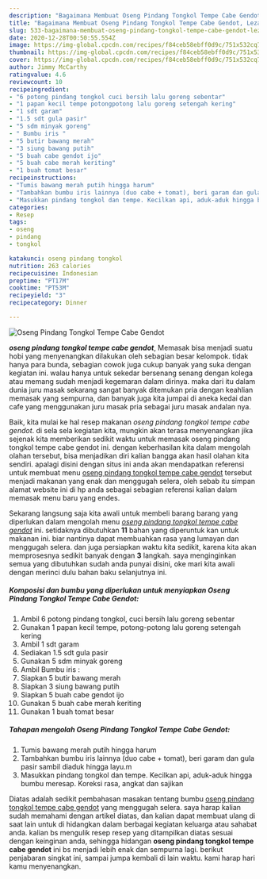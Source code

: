 ```yaml
---
description: "Bagaimana Membuat Oseng Pindang Tongkol Tempe Cabe Gendot, Lezat Sekali"
title: "Bagaimana Membuat Oseng Pindang Tongkol Tempe Cabe Gendot, Lezat Sekali"
slug: 533-bagaimana-membuat-oseng-pindang-tongkol-tempe-cabe-gendot-lezat-sekali
date: 2020-12-28T00:50:55.554Z
image: https://img-global.cpcdn.com/recipes/f84ceb58ebff0d9c/751x532cq70/oseng-pindang-tongkol-tempe-cabe-gendot-foto-resep-utama.jpg
thumbnail: https://img-global.cpcdn.com/recipes/f84ceb58ebff0d9c/751x532cq70/oseng-pindang-tongkol-tempe-cabe-gendot-foto-resep-utama.jpg
cover: https://img-global.cpcdn.com/recipes/f84ceb58ebff0d9c/751x532cq70/oseng-pindang-tongkol-tempe-cabe-gendot-foto-resep-utama.jpg
author: Jimmy McCarthy
ratingvalue: 4.6
reviewcount: 10
recipeingredient:
- "6 potong pindang tongkol cuci bersih lalu goreng sebentar"
- "1 papan kecil tempe potongpotong lalu goreng setengah kering"
- "1 sdt garam"
- "1.5 sdt gula pasir"
- "5 sdm minyak goreng"
- " Bumbu iris "
- "5 butir bawang merah"
- "3 siung bawang putih"
- "5 buah cabe gendot ijo"
- "5 buah cabe merah keriting"
- "1 buah tomat besar"
recipeinstructions:
- "Tumis bawang merah putih hingga harum"
- "Tambahkan bumbu iris lainnya (duo cabe + tomat), beri garam dan gula pasir sambil diaduk hingga layu.m"
- "Masukkan pindang tongkol dan tempe. Kecilkan api, aduk-aduk hingga bumbu meresap. Koreksi rasa, angkat dan sajikan"
categories:
- Resep
tags:
- oseng
- pindang
- tongkol

katakunci: oseng pindang tongkol 
nutrition: 263 calories
recipecuisine: Indonesian
preptime: "PT17M"
cooktime: "PT53M"
recipeyield: "3"
recipecategory: Dinner

---
```



![Oseng Pindang Tongkol Tempe Cabe Gendot](https://img-global.cpcdn.com/recipes/f84ceb58ebff0d9c/751x532cq70/oseng-pindang-tongkol-tempe-cabe-gendot-foto-resep-utama.jpg)

<b><i>oseng pindang tongkol tempe cabe gendot</i></b>, Memasak bisa menjadi suatu hobi yang menyenangkan dilakukan oleh sebagian besar kelompok. tidak hanya para bunda, sebagian cowok juga cukup banyak yang suka dengan kegiatan ini. walau hanya untuk sekedar bersenang senang dengan kolega atau memang sudah menjadi kegemaran dalam dirinya. maka dari itu dalam dunia juru masak sekarang sangat banyak ditemukan pria dengan keahlian memasak yang sempurna, dan banyak juga kita jumpai di aneka kedai dan cafe yang menggunakan juru masak pria sebagai juru masak andalan nya.

Baik, kita mulai ke hal resep makanan <i>oseng pindang tongkol tempe cabe gendot</i>. di sela sela kegiatan kita, mungkin akan terasa menyenangkan jika sejenak kita memberikan sedikit waktu untuk memasak oseng pindang tongkol tempe cabe gendot ini. dengan keberhasilan kita dalam mengolah olahan tersebut, bisa menjadikan diri kalian bangga akan hasil olahan kita sendiri. apalagi disini dengan situs ini anda akan mendapatkan referensi untuk membuat menu <u>oseng pindang tongkol tempe cabe gendot</u> tersebut menjadi makanan yang enak dan menggugah selera, oleh sebab itu simpan alamat website ini di hp anda sebagai sebagian referensi kalian dalam memasak menu baru yang endes.




Sekarang langsung saja kita awali untuk membeli barang barang yang diperlukan dalam mengolah menu <u><i>oseng pindang tongkol tempe cabe gendot</i></u> ini. setidaknya dibutuhkan <b>11</b> bahan yang diperuntuk kan untuk makanan ini. biar nantinya dapat membuahkan rasa yang lumayan dan menggugah selera. dan juga persiapkan waktu kita sedikit, karena kita akan memprosesnya sedikit banyak dengan <b>3</b> langkah. saya menginginkan semua yang dibutuhkan sudah anda punyai disini, oke mari kita awali dengan merinci dulu bahan baku selanjutnya ini.

<!--inarticleads1-->

##### Komposisi dan bumbu yang diperlukan untuk menyiapkan Oseng Pindang Tongkol Tempe Cabe Gendot:

1. Ambil 6 potong pindang tongkol, cuci bersih lalu goreng sebentar
1. Gunakan 1 papan kecil tempe, potong-potong lalu goreng setengah kering
1. Ambil 1 sdt garam
1. Sediakan 1.5 sdt gula pasir
1. Gunakan 5 sdm minyak goreng
1. Ambil  Bumbu iris :
1. Siapkan 5 butir bawang merah
1. Siapkan 3 siung bawang putih
1. Siapkan 5 buah cabe gendot ijo
1. Gunakan 5 buah cabe merah keriting
1. Gunakan 1 buah tomat besar




<!--inarticleads2-->

##### Tahapan mengolah Oseng Pindang Tongkol Tempe Cabe Gendot:

1. Tumis bawang merah putih hingga harum
1. Tambahkan bumbu iris lainnya (duo cabe + tomat), beri garam dan gula pasir sambil diaduk hingga layu.m
1. Masukkan pindang tongkol dan tempe. Kecilkan api, aduk-aduk hingga bumbu meresap. Koreksi rasa, angkat dan sajikan




Diatas adalah sedikit pembahasan masakan tentang bumbu <u>oseng pindang tongkol tempe cabe gendot</u> yang menggugah selera. saya harap kalian sudah memahami dengan artikel diatas, dan kalian dapat membuat ulang di saat lain untuk di hidangkan dalam berbagai kegiatan keluarga atau sahabat anda. kalian bs mengulik resep resep yang ditampilkan diatas sesuai dengan keinginan anda, sehingga hidangan <b>oseng pindang tongkol tempe cabe gendot</b> ini bs menjadi lebih enak dan sempurna lagi. berikut penjabaran singkat ini, sampai jumpa kembali di lain waktu. kami harap hari kamu menyenangkan.
